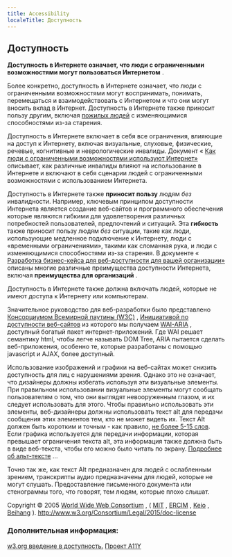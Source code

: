 ```yaml
---
title: Accessibility
localeTitle: Доступность
---
```

## Доступность

**Доступность в Интернете означает, что люди с ограниченными возможностями могут пользоваться Интернетом** .

Более конкретно, доступность в Интернете означает, что люди с ограниченными возможностями могут воспринимать, понимать, перемещаться и взаимодействовать с Интернетом и что они могут вносить вклад в Интернет. Доступность в Интернете также приносит пользу другим, включая [пожилых людей](https://www.w3.org/WAI/bcase/soc.html#of) с изменяющимися способностями из-за старения.

Доступность в Интернете включает в себя все ограничения, влияющие на доступ к Интернету, включая визуальные, слуховые, физические, речевые, когнитивные и неврологические инвалиды. Документ « [Как люди с ограниченными возможностями используют Интернет»](http://www.w3.org/WAI/intro/people-use-web/Overview.html) описывает, как различные инвалиды влияют на использование в Интернете и включают в себя сценарии людей с ограниченными возможностями с использованием Интернета.

Доступность в Интернете также **приносит пользу** людям _без_ инвалидности. Например, ключевым принципом доступности Интернета является создание веб-сайтов и программного обеспечения которые являются гибкими для удовлетворения различных потребностей пользователей, предпочтений и ситуаций. Эта **гибкость** также приносит пользу людям _без_ ситуации, такие как люди, использующие медленное подключение к Интернету, люди с «временными ограничениями», такими как сломанная рука, и люди с изменяющимися способностями из-за старения. В документе « [Разработка бизнес-кейса для веб-доступности для вашей организации»](https://www.w3.org/WAI/bcase/Overview) описаны многие различные преимущества доступности Интернета, включая **преимущества для организаций** .

Доступность в Интернете также должна включать людей, которые не имеют доступа к Интернету или компьютерам.

Значительное руководство для веб-разработки было представлено [Консорциумом Всемирной паутины (W3C)](https://www.w3.org/) , [Инициативой по доступности веб-сайтов](https://www.w3.org/WAI/) из которого мы получаем [WAI-ARIA](https://developer.mozilla.org/en-US/docs/Learn/Accessibility/WAI-ARIA_basics) , доступный богатый пакет интернет-приложений. Где WAI решает семантику html, чтобы легче называть DOM Tree, ARIA пытается сделать веб-приложения, особенно те, которые разработаны с помощью javascript и AJAX, более доступный.

Использование изображений и графики на веб-сайтах может снизить доступность для лиц с нарушениями зрения. Однако это не означает, что дизайнеры должны избегать используя эти визуальные элементы. При правильном использовании визуальные элементы могут сообщать пользователям о том, что они выглядят невооруженным глазом, и их следует использовать для этого. Чтобы правильно использовать эти элементы, веб-дизайнеры должны использовать текст alt для передачи сообщения этих элементов тем, кто не может видеть их. Текст Alt должен быть коротким и точным - как правило, [не более 5-15 слов](https://www.thoughtco.com/writing-great-alt-text-3466185). Если графика используется для передачи информации, которая превышает ограничения текста alt, эта информация также должна быть в виде веб-текста, чтобы его можно было читать по экрану. [Подробнее об альт-тексте](https://webaim.org/techniques/alttext/) ...

Точно так же, как текст Alt предназначен для людей с ослабленным зрением, транскрипты аудио предназначены для людей, которые не могут слушать. Предоставление письменного документа или стенограммы того, что говорят, тем людям, которые плохо слышат.

Copyright © 2005 [World Wide Web Consortium](http://www.w3.org) , ( [MIT](http://www.csail.mit.edu/) , [ERCIM](http://www.ercim.org) , [Keio](http://www.keio.ac.jp) , [Beihang](http://ev.buaa.edu.cn) ). http://www.w3.org/Consortium/Legal/2015/doc-license

### Дополнительная информация:

[w3.org введение в доступность.](https://www.w3.org/WAI/intro/accessibility.php) [Проект A11Y](http://a11yproject.com/)
